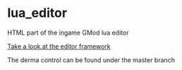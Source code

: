 lua_editor
==========

HTML part of the ingame GMod lua editor

[Take a look at the editor framework]( http://ace.c9.io/#nav=about)

The derma control can be found under the master branch
